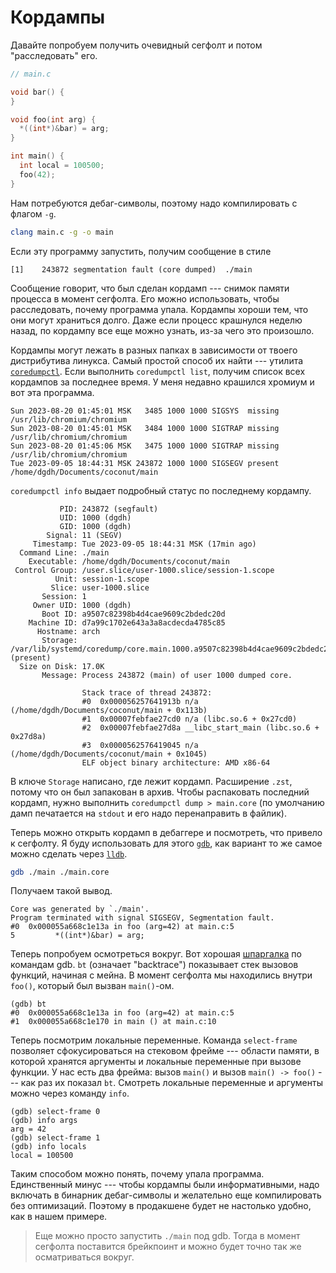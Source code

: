 # Кордампы

Давайте попробуем получить очевидный сегфолт и потом "расследовать" его.
```c
// main.c

void bar() {
}

void foo(int arg) {
  *((int*)&bar) = arg;
}

int main() {
  int local = 100500;
  foo(42);
}
```

Нам потребуются дебаг-символы, поэтому надо компилировать с флагом `-g`.
```bash
clang main.c -g -o main
```

Если эту программу запустить, получим сообщение в стиле
```
[1]    243872 segmentation fault (core dumped)  ./main
```

Сообщение говорит, что был сделан кордамп --- снимок памяти процесса в
момент сегфолта. Его можно использовать, чтобы расследовать, почему программа
упала. Кордампы хороши тем, что они могут храниться долго. Даже если процесс
крашнулся неделю назад, по кордампу все еще можно узнать, из-за чего это
произошло.

Кордампы могут лежать в разных папках в зависимости от твоего дистрибутива
линукса. Самый простой способ их найти --- утилита
[`coredumpctl`](https://man7.org/linux/man-pages/man1/coredumpctl.1.html). Если
выполнить `coredumpctl list`, получим список всех кордампов за последнее время.
У меня недавно крашился хромиум и вот эта программа.
```
Sun 2023-08-20 01:45:01 MSK   3485 1000 1000 SIGSYS  missing  /usr/lib/chromium/chromium
Sun 2023-08-20 01:45:01 MSK   3484 1000 1000 SIGTRAP missing  /usr/lib/chromium/chromium
Sun 2023-08-20 01:45:06 MSK   3475 1000 1000 SIGTRAP missing  /usr/lib/chromium/chromium
Tue 2023-09-05 18:44:31 MSK 243872 1000 1000 SIGSEGV present  /home/dgdh/Documents/coconut/main
```

`coredumpctl info` выдает подробный статус по последнему кордампу.
```
           PID: 243872 (segfault)
           UID: 1000 (dgdh)
           GID: 1000 (dgdh)
        Signal: 11 (SEGV)
     Timestamp: Tue 2023-09-05 18:44:31 MSK (17min ago)
  Command Line: ./main
    Executable: /home/dgdh/Documents/coconut/main
 Control Group: /user.slice/user-1000.slice/session-1.scope
          Unit: session-1.scope
         Slice: user-1000.slice
       Session: 1
     Owner UID: 1000 (dgdh)
       Boot ID: a9507c82398b4d4cae9609c2bdedc20d
    Machine ID: d7a99c1702e643a3a8acdecda4785c85
      Hostname: arch
       Storage: /var/lib/systemd/coredump/core.main.1000.a9507c82398b4d4cae9609c2bdedc20d.243872.1693928671000000.zst (present)
  Size on Disk: 17.0K
       Message: Process 243872 (main) of user 1000 dumped core.

                Stack trace of thread 243872:
                #0  0x000056257641913b n/a (/home/dgdh/Documents/coconut/main + 0x113b)
                #1  0x00007febfae27cd0 n/a (libc.so.6 + 0x27cd0)
                #2  0x00007febfae27d8a __libc_start_main (libc.so.6 + 0x27d8a)
                #3  0x0000562576419045 n/a (/home/dgdh/Documents/coconut/main + 0x1045)
                ELF object binary architecture: AMD x86-64
```

В ключе `Storage` написано, где лежит кордамп. Расширение `.zst`, потому что он
был запакован в архив. Чтобы распаковать последний кордамп, нужно выполнить
`coredumpctl dump > main.core` (по умолчанию дамп печатается на `stdout` и его
надо перенаправить в файлик).

Теперь можно открыть кордамп в дебаггере и посмотреть, что привело к сегфолту.
Я буду использовать для этого [`gdb`](https://www.sourceware.org/gdb/), как
вариант то же самое можно сделать через [`lldb`](https://lldb.llvm.org/).
```bash
gdb ./main ./main.core
```
Получаем такой вывод.
```
Core was generated by `./main'.
Program terminated with signal SIGSEGV, Segmentation fault.
#0  0x000055a668c1e13a in foo (arg=42) at main.c:5
5         *((int*)&bar) = arg;
```

Теперь попробуем осмотреться вокруг. Вот хорошая
[шпаргалка](https://users.ece.utexas.edu/~adnan/gdb-refcard.pdf) по командам
gdb. `bt` (означает "backtrace") показывает стек вызовов функций, начиная с
мейна. В момент сегфолта мы находились внутри `foo()`, который был вызван
`main()`-ом.
```
(gdb) bt
#0  0x000055a668c1e13a in foo (arg=42) at main.c:5
#1  0x000055a668c1e170 in main () at main.c:10
```
Теперь посмотрим локальные переменные. Команда `select-frame` позволяет
сфокусироваться на стековом фрейме --- области памяти, в которой хранятся
аргументы и локальные переменные при вызове функции. У нас есть два фрейма:
вызов `main()` и вызов `main() -> foo()` --- как раз их
показал `bt`. Смотреть локальные переменные и аргументы можно через команду
`info`.
```
(gdb) select-frame 0
(gdb) info args
arg = 42
(gdb) select-frame 1
(gdb) info locals
local = 100500
```

Таким способом можно понять, почему упала программа. Единственный минус ---
чтобы кордампы были информативными, надо включать в бинарник дебаг-символы и
желательно еще компилировать без оптимизаций. Поэтому в продакшене будет не
настолько удобно, как в нашем примере.

> Еще можно просто запустить `./main` под gdb. Тогда в момент сегфолта
> поставится брейкпоинт и можно будет точно так же осматриваться вокруг.
